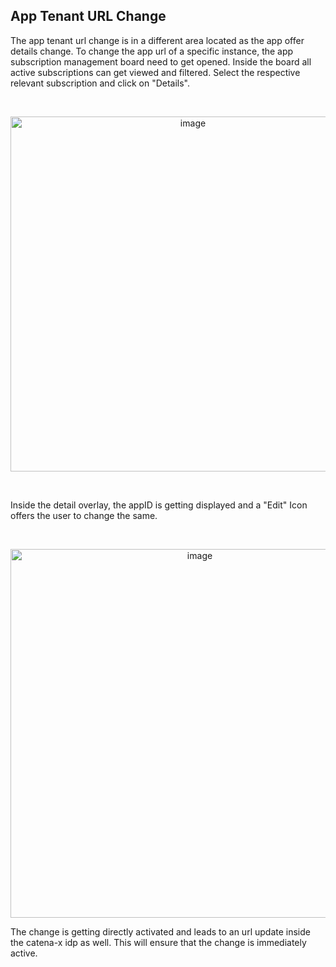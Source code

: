 ## App Tenant URL Change

The app tenant url change is in a different area located as the app offer details change.
To change the app url of a specific instance, the app subscription management board need to get opened.
Inside the board all active subscriptions can get viewed and filtered. Select the respective relevant subscription and click on "Details".

<br>

<p align="center">
<img width="568" alt="image" src="https://github.com/catenax-ng/tx-portal-assets/assets/94133633/ae335614-5959-4a5c-8863-2229181408f0">
</p>

<br>

Inside the detail overlay, the appID is getting displayed and a "Edit" Icon offers the user to change the same.

<br>

<p align="center">
<img width="590" alt="image" src="https://github.com/catenax-ng/tx-portal-assets/assets/94133633/5c4be9ec-069a-45f0-8d54-5a994f3539dd">
</p>

The change is getting directly activated and leads to an url update inside the catena-x idp as well. This will ensure that the change is immediately active.

<br>
<br>
